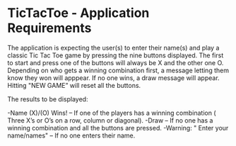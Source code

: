 # TicTacToe - Application Requirements
The application is expecting the user(s) to enter their name(s) and play a classic Tic Tac Toe game by pressing the nine buttons displayed. The first to start and press one of the buttons will always be X and the other one O. Depending on who gets a winning combination first, a message letting them know they won will apppear. If no one wins, a draw message will appear. Hitting  "NEW GAME”  will reset all the buttons.

The results to be displayed:

-Name (X)/(O) Wins! – If one of the players has a winning combination ( Three X’s or O’s  on 
                                           a row, column or diagonal).
-Draw – If no one has a winning combination and all the buttons are pressed.
-Warning: " Enter your name/names" – If no one enters their name.
